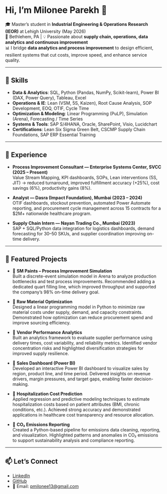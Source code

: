 # Hi, I’m Milonee Parekh 👋  

🎓 Master’s student in **Industrial Engineering & Operations Research (IEOR)** at Lehigh University (May 2026)  
📍 Bethlehem, PA | 💡 Passionate about **supply chain, operations, data analytics and continuous improvement**  
📊 I bridge **data analytics and process improvement** to design efficient, resilient systems that cut costs, improve speed, and enhance service quality.  

---

## 🔧 Skills  
- **Data & Analytics**: SQL, Python (Pandas, NumPy, Scikit-learn), Power BI (DAX, Power Query), Tableau, Excel  
- **Operations & IE**: Lean (VSM, 5S, Kaizen), Root Cause Analysis, SOP Development, EOQ, OTIF, Cycle Time  
- **Optimization & Modeling**: Linear Programming (PuLP), Simulation (Arena), Forecasting / Time Series  
- **Systems & Tools**: SAP S/4HANA, Oracle, SharePoint, Visio, Lucidchart  
- **Certifications**: Lean Six Sigma Green Belt, CSCMP Supply Chain Foundations, SAP ERP Essential Training  

---

## 💼 Experience  
- **Process Improvement Consultant — Enterprise Systems Center, SVCC (2025 – Present)**  
  Value Stream Mapping, KPI dashboards, SOPs, Lean interventions (5S, JIT) → reduced turnaround, improved fulfillment accuracy (+25%), cost savings (6%), productivity gains (8%).  

- **Analyst — Dasra (Impact Foundation), Mumbai (2023 – 2024)**  
  OTIF dashboards, stockout prevention, automated Power Automate reporting, and procurement cycle management across 15 contracts for a $2M+ nationwide healthcare program.  

- **Supply Chain Intern — Nayan Trading Co., Mumbai (2023)**  
  SAP + SQL/Python data integration for logistics dashboards, demand forecasting for 30–50 SKUs, and supplier coordination improving on-time delivery.  

---
## 📂 Featured Projects  

- 🔹 **SM Paints – Process Improvement Simulation**  
  Built a discrete-event simulation model in Arena to analyze production bottlenecks and test process improvements. Recommended adding a dedicated quart filling line, which improved throughput and supported the company’s 98% on-time delivery goal.

- 🔹 **Raw Material Optimization**  
  Designed a linear programming model in Python to minimize raw material costs under supply, demand, and capacity constraints. Demonstrated how optimization can reduce procurement spend and improve sourcing efficiency.  

- 🔹 **Vendor Performance Analytics**  
  Built an analytics framework to evaluate supplier performance using delivery times, cost variability, and reliability metrics. Identified vendor concentration risks and highlighted diversification strategies for improved supply resilience.  

- 🔹 **Sales Dashboard (Power BI)**  
  Developed an interactive Power BI dashboard to visualize sales by region, product line, and time period. Delivered insights on revenue drivers, margin pressures, and target gaps, enabling faster decision-making.  

- 🔹 **Hospitalization Cost Prediction**  
  Applied regression and predictive modeling techniques to estimate hospitalization costs based on patient attributes (BMI, chronic conditions, etc.). Achieved strong accuracy and demonstrated applications in healthcare cost transparency and resource allocation.  

- 🔹 **CO₂ Emissions Reporting**  
  Created a Python-based pipeline for emissions data cleaning, reporting, and visualization. Highlighted patterns and anomalies in CO₂ emissions to support sustainability analysis and compliance reporting.  


---

## 📫 Let’s Connect  
- [LinkedIn](https://www.linkedin.com/in/milonee-parekh)  
- [GitHub](https://github.com/Milonee13)  
- 📧 Email: pmilonee13@gmail.com  

